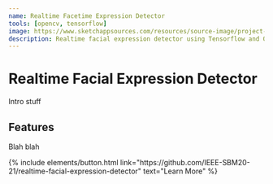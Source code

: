 ```yaml
---
name: Realtime Facetime Expression Detector
tools: [opencv, tensorflow]
image: https://www.sketchappsources.com/resources/source-image/project-neon-groove-music-ui.png
description: Realtime facial expression detector using Tensorflow and OpenCV (webcam input)
---
```


# Realtime Facial Expression Detector

Intro stuff

## Features

Blah blah

<p class="text-center">
{% include elements/button.html link="https://github.com/IEEE-SBM20-21/realtime-facial-expression-detector" text="Learn More" %}
</p>